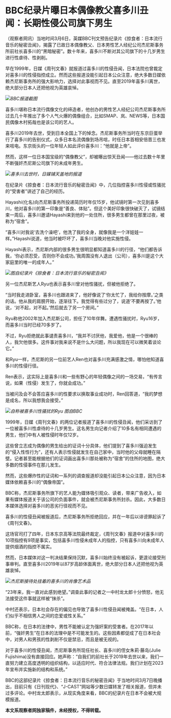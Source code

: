 # BBC纪录片曝日本偶像教父喜多川丑闻：长期性侵公司旗下男生

（观察者网讯）当地时间3月6日，英媒BBC刊文预告纪录片《掠食者：日本流行音乐的秘密丑闻》，揭露了已故日本偶像教父、日本男性艺人经纪公司杰尼斯事务所前社长喜多川的“黑暗秘密”。数十年来，喜多川不断对其公司旗下的十几岁男生进行性虐待、性剥削。

早在1999年，日媒《周刊文春》就报道过喜多川的性侵丑闻，日本法院也曾裁定对喜多川的性侵指控成立。然而这些报道没能引起日本公众注意，绝大多数日媒依赖杰尼斯事务所的强大影响力，选择对此事视而不见。直至2019年喜多川离世，绝大部分日本人还把他视为英雄哀悼。

![](https://inews.gtimg.com/newsapp_bt/0/15722187511/1000)_BBC报道截图_

喜多川堪称日本流行偶像文化的缔造者，他创办的男性艺人经纪公司杰尼斯事务所过去几十年推出了多个人气火爆的偶像组合，比如SMAP、岚、NEWS等，日本国民偶像木村拓哉也是该公司的艺人。

喜多川2019年去世，受到日本全国上下的悼念。杰尼斯事务所当时在东京巨蛋举行了喜多川的告别仪式，众多日本名流偶像到场吊唁，时任日本首相安倍晋三也发来唁电。东京街头的一位年轻人如此评价喜多川：“他就是上帝”。

然而，这样一位日本国宝级的“偶像教父”，却被曝出惊天丑闻——他过去数十年里不断强奸杰尼斯公司旗下的未成年男生。

![](https://inews.gtimg.com/newsapp_bt/0/15722187512/1000)_喜多川去世时，日媒铺天盖地的报道_

在纪录片《掠食者：日本流行音乐的秘密丑闻》中，几位指控喜多川性侵或性骚扰的“受害者”讲述了自己的经历。

Hayashi(化名)向杰尼斯事务所投递简历时年仅15岁，他试镜时第一次见到喜多川，他对喜多川的第一印象是“善良、体贴”。但这个美好印象很快破灭了，试镜结束一周后，喜多川邀请Hayashi来到他的一处住所，很多男生都曾在那里过夜，被称为“宿舍”。

“喜多川对我说‘去洗个澡吧’，他洗了我的全身，就像我是一个洋娃娃一样。”Hayashi说道，他当时被吓坏了，喜多川当晚对他实施性侵。

Hayashi表示，杰尼斯内部的很多男生很明显都知道喜多川的行径，“他们都告诉我，‘你必须忍受，否则你不会成功。’我周围没有人退出（公司），喜多川是这个大家庭里的唯一的成年人。”

![](https://inews.gtimg.com/newsapp_bt/0/15722187532/1000)_图自纪录片《掠食者：日本流行音乐的秘密丑闻》_

另一位杰尼斯艺人Ryu也表示喜多川曾对他性骚扰，但被他拒绝了。

“当时我走进卧室，喜多川也跟进来了，他好像说了‘你太忙了，我给你按摩。’之类的话。他从我的肩膀开始，逐渐往下。我觉得有些过分了，说道‘不要再按了。’他说，‘对不起，对不起。’然后就去了另一个房间。”

Ryu称他2002年加入杰尼斯公司，担任了10年伴舞。遭遇性骚扰时，Ryu16岁，而喜多川当时已经70多岁了。

不过，Ryu拒绝就此事谴责喜多川，“我并不讨厌他，我爱他，他是一个很棒的人，我欠他很多。这件事对我来说不是什么大问题，所以我现在可以微笑着谈论它。”

和Ryu一样，杰尼斯的另一位前艺人Ren也对喜多川充满感激之情，哪怕他知道喜多川的性侵行径。

Ren表示，这实际上是喜多川和一些有野心的年轻偶像之间的一场交易，“有传言说，如果（性侵）发生了，你就会成功。”

当被问及会不会答应喜多川的性要求以换取事业成功时，Ren回答道，“我的梦想是成名，所以我想我会接受。”

![](https://inews.gtimg.com/newsapp_bt/0/15722187537/1000)_自称被喜多川性骚扰的Ryu
图自BBC_

1999年，日媒《周刊文春》的两位记者报道了喜多川的性侵丑闻，他们采访到了一位被喜多川性虐待的十几岁男生。这名男生向记者介绍了10多名有相同遭遇的男生，他们中有人被性侵时年仅12岁。

这些曾立志成为偶像的男生给出的证词十分具体，他们提到了喜多川强迫发生的“侵入性性行为”，还有人表示性侵就发生在自己家中，当时他的父母就睡在隔壁。记者甚至能根据他们的证词画出喜多川那处被称为“宿舍”的住所的地图，绝大多数的性侵事件在那儿发生。

然而，这些爆炸性的证词和一系列的调查报道却没能引起日本公众注意，因为日本媒体依赖喜多川的“偶像帝国”。

BBC称，杰尼斯事务所旗下的艺人能为媒体吸引观众、读者，带来广告收入，如果有媒体报道关于该公司的负面事件，就会被杰尼斯事务所封杀。因此，大多数日本媒体选择对喜多川的恶劣行径视而不见。

喜多川的性侵丑闻被报道后，杰尼斯事务所拒绝回应，并在一年后以诽谤罪起诉了《周刊文春》。

这场官司打了四年，日本东京高等法院最终裁定，《周刊文春》报道中对喜多川的10项指控有9项是事实，包括喜多川性侵未成年人的指控，只有喜多川向未成年人提供烟酒的指控不属实。

然而，日本媒体对这一判决结果保持沉默，喜多川始终没有被起诉，更遑论接受刑事审判。直至喜多川2019年以87岁高龄体面离世，绝大部分日本人还把他视为英雄哀悼。

![](https://inews.gtimg.com/newsapp_bt/0/15722187550/1000)_杰尼斯接待处挂着的喜多川的肖像艺术品_

“23年来，我一直对此感到绝望。”调查此事的记者之一中村龙太郎十分愤怒，他无法接受这件事就这样被“抹杀”。

中村还表示，日本社会存在的偏见也导致了喜多川性侵丑闻被掩盖。“在日本，人们似乎不相信男人之间的恋爱或性关系。”

BBC称，在日本的法律中，男性不能被认定为强奸案的受害者。在2017年以前，“强奸男生”在日本的法理中是不可能发生的。这些因素都促成了在日本社会中，对男人和男孩的性剥削不仅是禁忌，而且是被无视的。

对于喜多川的性侵丑闻，杰尼斯事务所现任社长、喜多川的侄女朱莉·藤岛(Julie
Fujishima)没有直接回应。她声称：“自我们的前社长于2019年去世以来，我们一直努力建立高度透明的组织结构，以适应时代、符合法律法规。我们计划在2023年宣布并实施新的结构和系统。”

BBC的这部纪录片《掠食者：日本流行音乐的秘密丑闻》于当地时间3月7日晚播出，目前只有《日刊现代》、“J-CAST”网站等少数日媒转发了相关报道，但并未过多评论。中村龙太郎表示，从现实角度来看，BBC的纪录片在日本不会被大规模报道。

**本文系观察者网独家稿件，未经授权，不得转载。**

